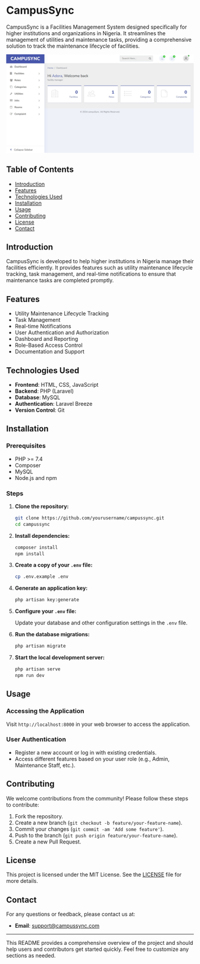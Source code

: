 # CampusSync

CampusSync is a Facilities Management System designed specifically for higher institutions and organizations in Nigeria. It streamlines the management of utilities and maintenance tasks, providing a comprehensive solution to track the maintenance lifecycle of facilities.

![App interface](app.jpg)

## Table of Contents

- [Introduction](#introduction)
- [Features](#features)
- [Technologies Used](#technologies-used)
- [Installation](#installation)
- [Usage](#usage)
- [Contributing](#contributing)
- [License](#license)
- [Contact](#contact)

## Introduction

CampusSync is developed to help higher institutions in Nigeria manage their facilities efficiently. It provides features such as utility maintenance lifecycle tracking, task management, and real-time notifications to ensure that maintenance tasks are completed promptly.

## Features

- Utility Maintenance Lifecycle Tracking
- Task Management
- Real-time Notifications
- User Authentication and Authorization
- Dashboard and Reporting
- Role-Based Access Control
- Documentation and Support

## Technologies Used

- **Frontend**: HTML, CSS, JavaScript
- **Backend**: PHP (Laravel)
- **Database**: MySQL
- **Authentication**: Laravel Breeze
- **Version Control**: Git

## Installation

### Prerequisites

- PHP >= 7.4
- Composer
- MySQL
- Node.js and npm

### Steps

1. **Clone the repository:**

    ```bash
    git clone https://github.com/yourusername/campussync.git
    cd campussync
    ```

2. **Install dependencies:**

    ```bash
    composer install
    npm install
    ```

3. **Create a copy of your `.env` file:**

    ```bash
    cp .env.example .env
    ```

4. **Generate an application key:**

    ```bash
    php artisan key:generate
    ```

5. **Configure your `.env` file:**

    Update your database and other configuration settings in the `.env` file.

6. **Run the database migrations:**

    ```bash
    php artisan migrate
    ```

7. **Start the local development server:**

    ```bash
    php artisan serve
    npm run dev
    ```

## Usage

### Accessing the Application

Visit `http://localhost:8000` in your web browser to access the application.

### User Authentication

- Register a new account or log in with existing credentials.
- Access different features based on your user role (e.g., Admin, Maintenance Staff, etc.).

## Contributing

We welcome contributions from the community! Please follow these steps to contribute:

1. Fork the repository.
2. Create a new branch (`git checkout -b feature/your-feature-name`).
3. Commit your changes (`git commit -am 'Add some feature'`).
4. Push to the branch (`git push origin feature/your-feature-name`).
5. Create a new Pull Request.

## License

This project is licensed under the MIT License. See the [LICENSE](LICENSE) file for more details.

## Contact

For any questions or feedback, please contact us at:

- **Email**: support@campussync.com

---

This README provides a comprehensive overview of the project and should help users and contributors get started quickly. Feel free to customize any sections as needed.